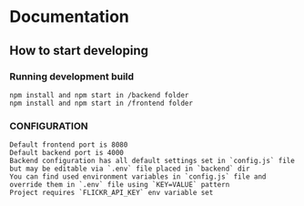 
# Documentation

## How to start developing

### Running development build
```
npm install and npm start in /backend folder
npm install and npm start in /frontend folder
```

### CONFIGURATION
```
Default frontend port is 8080
Default backend port is 4000
Backend configuration has all default settings set in `config.js` file but may be editable via `.env` file placed in `backend` dir
You can find used environment variables in `config.js` file and override them in `.env` file using `KEY=VALUE` pattern
Project requires `FLICKR_API_KEY` env variable set
```

